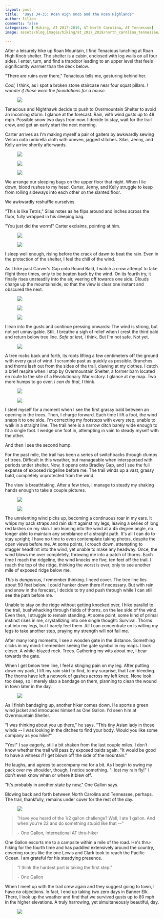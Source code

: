 ```yaml
---
layout: post
title:  "Days 34-35: Roan High Knob and the Roan Highlands"
author: lilian
comments: false
categories: [ Hiking, AT 2017-2019, AT North Carolina, AT Tennessee]
image: assets/blog_images/hiking/at_2017_2019/north_carolina_tennessee/day34-35/IMG_5630.JPG

---
```


After a leisurely hike up Roan Mountain, I find Tenacious lunching at Roan High Knob shelter. The shelter is a cabin, enclosed with log walls on all four sides. I enter, turn, and find a trapdoor leading to an upper level that feels significantly warmer than the deck below.

"There are ruins over there," Tenacious tells me, gesturing behind her.

*Cool,* I think, as I spot a broken stone staircase near four squat pillars. *I wonder if these were the foundations for a house.*

<figure>
    <img src="{{site.baseurl}}/assets/blog_images/hiking/at_2017_2019/north_carolina_tennessee/day34-35/IMG_3372.JPEG"/>
</figure>

Tenacious and Nighthawk decide to push to Overmountain Shelter to avoid an incoming storm. I glance at the forecast. Rain, with wind gusts up to 48 mph. Possible snow two days from now. I decide to stay, wait for the trail crew, and get an early start the next morning.

Carter arrives as I'm making myself a pair of gaiters by awkwardly sewing Velcro onto umbrella cloth with uneven, jagged stitches. Silas, Jenny, and Kelly arrive shortly afterwards.

<figure>
    <img src="{{site.baseurl}}/assets/blog_images/hiking/at_2017_2019/north_carolina_tennessee/day34-35/IMG_1795.JPG"/>
</figure>

<figure>
    <img src="{{site.baseurl}}/assets/blog_images/hiking/at_2017_2019/north_carolina_tennessee/day34-35/IMG_1798.JPG"/>
</figure>

<figure>
    <img src="{{site.baseurl}}/assets/blog_images/hiking/at_2017_2019/north_carolina_tennessee/day34-35/IMG_5633.JPG"/>
</figure>

We arrange our sleeping bags on the upper floor that night. When I lie down, blood rushes to my head. Carter, Jenny, and Kelly struggle to keep from rolling sideways into each other on the slanted floor.

We awkwardly reshuffle ourselves.

"This is like Tetris," Silas notes as he flips around and inches across the floor, fully wrapped in his sleeping bag.

"You just did the worm!" Carter exclaims, pointing at him.

<figure>
    <img src="{{site.baseurl}}/assets/blog_images/hiking/at_2017_2019/north_carolina_tennessee/day34-35/IMG_5640.JPEG"/>
</figure>

<figure>
    <img src="{{site.baseurl}}/assets/blog_images/hiking/at_2017_2019/north_carolina_tennessee/day34-35/IMG_1782.JPEG"/>
</figure>

I sleep well enough, rising before the crack of dawn to beat the rain. Even in the protection of the shelter, I feel the chill of the wind.

As I hike past Carver's Gap onto Round Bald, I watch a crow attempt to take flight three times, only to be beaten back by the wind. On its fourth try, it finally rises unsteadily into the air, veering off towards one side. Clouds charge up the mountainside, so that the view is clear one instant and obscured the next.

<figure>
    <img src="{{site.baseurl}}/assets/blog_images/hiking/at_2017_2019/north_carolina_tennessee/day34-35/IMG_5671.JPEG"/>
</figure>

<figure>
    <img src="{{site.baseurl}}/assets/blog_images/hiking/at_2017_2019/north_carolina_tennessee/day34-35/IMG_5673.JPEG"/>
</figure>

<figure>
    <img src="{{site.baseurl}}/assets/blog_images/hiking/at_2017_2019/north_carolina_tennessee/day34-35/IMG_5676.JPG"/>
</figure>

I lean into the gusts and continue pressing onwards: The wind is strong, but not yet unnavigable. Still, I breathe a sigh of relief when I crest the third bald and return below tree line. *Safe at last,* I think. But I'm not safe. Not yet.

<figure>
    <img src="{{site.baseurl}}/assets/blog_images/hiking/at_2017_2019/north_carolina_tennessee/day34-35/IMG_5690.JPEG"/>
</figure>

A tree rocks back and forth, its roots lifting a few centimeters off the ground with every gust of wind. I scramble past as quickly as possible. Branches and thorns lash out from the sides of the trail, clawing at my clothes. I catch a brief respite when I stop by Overmountain Shelter, a former barn located en route to the site of a Revolutionary War victory. I glance at my map. Two more humps to go over. *I can do that,* I think.

<figure>
    <img src="{{site.baseurl}}/assets/blog_images/hiking/at_2017_2019/north_carolina_tennessee/day34-35/IMG_5691.JPEG"/>
</figure>

<figure>
    <img src="{{site.baseurl}}/assets/blog_images/hiking/at_2017_2019/north_carolina_tennessee/day34-35/IMG_5693.JPEG"/>
</figure>

​I steel myself for a moment when I see the first grassy bald between an opening in the trees. Then, I charge forward. Each time I lift a foot, the wind snaps it to one side. I'm correcting my footsteps with every step, unable to walk in a straight line. The trail here is a narrow ditch barely wide enough to fit a single foot. I wedge one foot in, attempting in vain to steady myself with the other.

And then I see the second hump.

For the past mile, the trail has been a series of switchbacks through clumps of trees. Difficult in this weather, but manageable when interspersed with periods under shelter. Now, it opens onto Bradley Gap, and I see the full expanse of exposed ridgeline before me. The trail winds up a vast, grassy bald, completely unprotected from the wind.

The view is breathtaking. After a few tries, I manage to steady my shaking hands enough to take a couple pictures. 

<figure>
    <img src="{{site.baseurl}}/assets/blog_images/hiking/at_2017_2019/north_carolina_tennessee/day34-35/IMG_5695.JPG"/>
</figure>

<figure>
    <img src="{{site.baseurl}}/assets/blog_images/hiking/at_2017_2019/north_carolina_tennessee/day34-35/IMG_5696.JPG"/>
</figure>

The unrelenting wind picks up, becoming a continuous roar in my ears. It whips my pack straps and rain skirt against my legs, leaving a series of long red lashes on my skin. I am leaning into the wind at a 45 degree angle, no longer able to maintain any semblance of a straight path. It's all I can do to stay upright; I have no time to even contemplate taking photos, despite the open views before me. At some points, I crouch down, attempting to stagger headfirst into the wind, yet unable to make any headway. Once, the wind blows me over completely, throwing me into a patch of thorns. Each time I reach the ridgeline, the wind knocks me five, ten feet off the trail. I reach the top of the ridge, thinking the worst is over, only to see another mile of exposed ridge below me.

*This is dangerous,* I remember thinking. I need cover. The tree line lies about 50 feet below. I could hunker down there if necessary. But with rain and snow in the forecast, I decide to try and push through while I can still see the path before me.

Unable to stay on the ridge without getting knocked over, I hike parallel to the trail, bushwhacking through fields of thorns, on the lee side of the wind. Even then, I struggle to remain standing. At some point, some kind of primal instinct rises in me, crystallizing into one single thought: Survival. Thorns cut into my legs, but I barely feel them. All I can concentrate on is willing my legs to take another step, praying my strength will not fail me.

After many long moments, I see a wooden gate in the distance. Something clicks in my mind: I remember seeing the gate symbol in my maps. I look closer. A white-blazed rock. Trees. Gathering my wits about me, I bear towards the gate.

When I get below tree line, I feel a stinging pain on my leg. After putting down my pack, I lift my rain skirt to find, to my surprise, that I am bleeding. The thorns have left a network of gashes across my left knee. None look too deep, so I merely slap a bandage on them, planning to clean the wound in town later in the day.

<figure>
    <img src="{{site.baseurl}}/assets/blog_images/hiking/at_2017_2019/north_carolina_tennessee/day34-35/IMG_5701.JPG"/>
</figure>

As I finish bandaging up, another hiker comes down. He sports a green wind jacket and introduces himself as One Gallon. I'd seen him at Overmountain Shelter.

"I was thinking about you up there," he says. "This tiny Asian lady in those winds -- I was looking in the ditches to find your body. Would you like some company as you hike?"

"Yes!" I say eagerly, still a bit shaken from the last couple miles. I don't know whether the trail will pass by exposed balds again. "It would be good to have a witness if I get blown off the side of the mountain."

He laughs, and agrees to accompany me for a bit. As I begin to swing my pack over my shoulder, though, I notice something. "I lost my rain fly!" I don't even know when or where it blew off.

"It's probably in another state by now," One Gallon says.

Blowing back and forth between North Carolina and Tennessee, perhaps. The trail, thankfully, remains under cover for the rest of the day.

<figure>
    <img src="{{site.baseurl}}/assets/blog_images/hiking/at_2017_2019/north_carolina_tennessee/day34-35/IMG_5697.JPG"/>
</figure>

>"Have you heard of the 1/2 gallon challenge? Well, I ate 1 gallon. And when you're 22 and do something stupid like that --"
>
>⁃ One Gallon, International AT thru-hiker

One Gallon escorts me to a campsite within a mile of the road. He's thru-hiking for the fourth time and has paddled extensively around the country, covering routes like the one Lewis and Clark took to reach the Pacific Ocean. I am grateful for his steadying presence.

>"I think the hardest part is taking the first step."
>
>⁃ One Gallon

When I meet up with the trail crew again and they suggest going to town, I have no objections. In fact, I end up taking two zero days in Banner Elk. There, I look up the weather and find that we survived gusts up to 80 mph in the higher elevations. A truly harrowing, yet simultaneously beautiful, day.

<figure>
    <img src="{{site.baseurl}}/assets/blog_images/hiking/at_2017_2019/north_carolina_tennessee/day34-35/IMG_4279.JPG"/>
</figure>